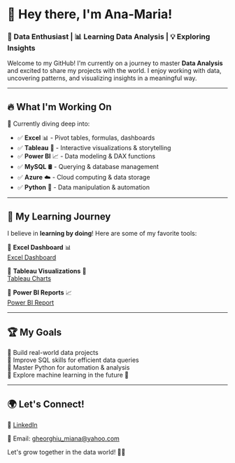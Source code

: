 # 👋 Hey there, I'm Ana-Maria! 

### 🚀 Data Enthusiast | 📊 Learning Data Analysis | 💡 Exploring Insights

Welcome to my GitHub! I'm currently on a journey to master **Data Analysis** and excited to share my projects with the world. I enjoy working with data, uncovering patterns, and visualizing insights in a meaningful way.  

---

## 🔥 What I'm Working On  
📌 Currently diving deep into:  
- ✅ **Excel** 📊 - Pivot tables, formulas, dashboards  
- ✅ **Tableau** 🎨 - Interactive visualizations & storytelling  
- ✅ **Power BI** 📈 - Data modeling & DAX functions  
- ✅ **MySQL** 🛢️ - Querying & database management  
- ✅ **Azure** ☁️ - Cloud computing & data storage  
- ✅ **Python** 🐍 - Data manipulation & automation  

---

## 🎯 My Learning Journey  
I believe in **learning by doing**! Here are some of my favorite tools:  

🌟 **Excel Dashboard** 📊  
[Excel Dashboard](https://github.com/Ana-Maria09/Retail-Sale-Analysis-Using-Excel-) 


🌟 **Tableau Visualizations** 🎨  
[Tableau Charts](https://github.com/Ana-Maria09/-Tableau-UK-Employment-data-)  


🌟 **Power BI Reports** 📈  
[Power BI Report](https://github.com/Ana-Maria09/Sales-Dataset-Power-BI)  

---

## 🏆 My Goals  
🔹 Build real-world data projects  
🔹 Improve SQL skills for efficient data queries  
🔹 Master Python for automation & analysis  
🔹 Explore machine learning in the future 🤖  

---

## 🌍 Let's Connect!  
💼 [LinkedIn](https://www.linkedin.com/in/ana-maria-gheorghiu-03940983/)  

📧 Email: gheorghiu_miana@yahoo.com

Let's grow together in the data world! 🚀✨  
